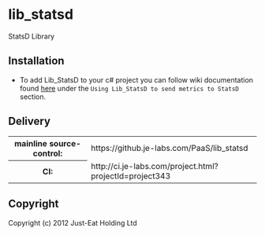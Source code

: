 # lib_statsd

StatsD Library

## Installation

* To add Lib_StatsD to your c# project you can follow wiki documentation found [here](http://wiki.just-eat.com:8080/display/ops/How+to+instrument+an+application+to+send+metrics+to+StatsD) under the `Using Lib_StatsD to send metrics to StatsD` section.

## Delivery
<table>
  <tbody>
    <tr>
      <th>mainline source-control:</th><td>https://github.je-labs.com/PaaS/lib_statsd</td>
    </tr>
    <tr>
      <th>CI:</th><td>http://ci.je-labs.com/project.html?projectId=project343</td>
    </tr>
  </tbody>
</table>

## Copyright

Copyright (c) 2012 Just-Eat Holding Ltd


